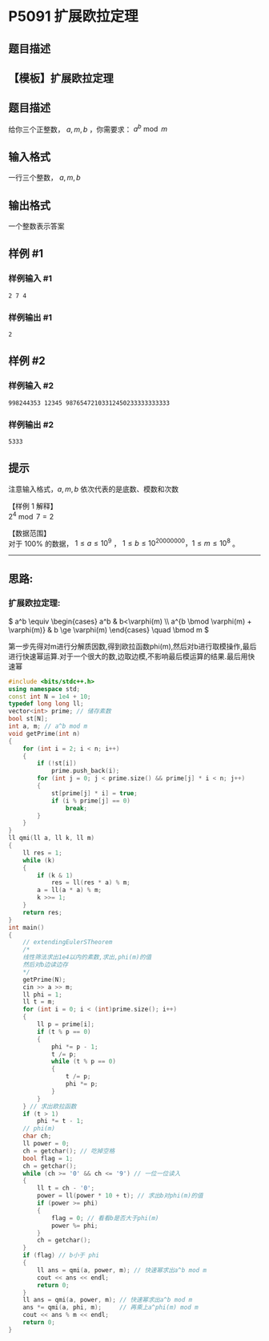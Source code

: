 # P5091 扩展欧拉定理

## 题目描述

## 【模板】扩展欧拉定理

## 题目描述

给你三个正整数，  $a,m,b$  ，你需要求： $a^b \bmod m$

## 输入格式

一行三个整数， $a,m,b$

## 输出格式

一个整数表示答案

## 样例 #1

### 样例输入 #1

```
2 7 4
```

### 样例输出 #1

```
2
```

## 样例 #2

### 样例输入 #2

```
998244353 12345 98765472103312450233333333333
```

### 样例输出 #2

```
5333
```

## 提示

注意输入格式，$a,m,b$ 依次代表的是底数、模数和次数   

【样例 $1$ 解释】   
 $2^4 \bmod 7 = 2$     
     
【数据范围】  
对于 $100\%$ 的数据， $1\le a \le 10^9$  ，  $1\le b \le 10^{20000000}，1\le m \le 10^8$ 。

---

## 思路:
### 扩展欧拉定理:

$` a^b \equiv  \begin{cases}  a^b & b<\varphi(m) \\  a^{b \bmod \varphi(m) + \varphi(m)} & b \ge \varphi(m)  \end{cases}  \quad \bmod m `$

第一步先得对m进行分解质因数,得到欧拉函数phi(m),然后对b进行取模操作,最后进行快速幂运算.对于一个很大的数,边取边模,不影响最后模运算的结果.最后用快速幂




```cpp
#include <bits/stdc++.h>
using namespace std;
const int N = 1e4 + 10;
typedef long long ll;
vector<int> prime; // 储存素数
bool st[N];
int a, m; // a^b mod m
void getPrime(int n)
{
    for (int i = 2; i < n; i++)
    {
        if (!st[i])
            prime.push_back(i);
        for (int j = 0; j < prime.size() && prime[j] * i < n; j++)
        {
            st[prime[j] * i] = true;
            if (i % prime[j] == 0)
                break;
        }
    }
}
ll qmi(ll a, ll k, ll m)
{
    ll res = 1;
    while (k)
    {
        if (k & 1)
            res = ll(res * a) % m;
        a = ll(a * a) % m;
        k >>= 1;
    }
    return res;
}
int main()
{
    // extendingEulerSTheorem
    /*
    线性筛法求出1e4以内的素数,求出,phi(m)的值
    然后对b边读边存
    */
    getPrime(N);
    cin >> a >> m;
    ll phi = 1;
    ll t = m;
    for (int i = 0; i < (int)prime.size(); i++)
    {
        ll p = prime[i];
        if (t % p == 0)
        {
            phi *= p - 1;
            t /= p;
            while (t % p == 0)
            {
                t /= p;
                phi *= p;
            }
        }
    } // 求出欧拉函数
    if (t > 1)
        phi *= t - 1;
    // phi(m)
    char ch;
    ll power = 0;
    ch = getchar(); // 吃掉空格
    bool flag = 1;
    ch = getchar();
    while (ch >= '0' && ch <= '9') // 一位一位读入
    {
        ll t = ch - '0';
        power = ll(power * 10 + t); // 求出b对phi(m)的值
        if (power >= phi)
        {
            flag = 0; // 看看b是否大于phi(m)
            power %= phi;
        }
        ch = getchar();
    }
    if (flag) // b小于 phi
    {
        ll ans = qmi(a, power, m); // 快速幂求出a^b mod m
        cout << ans << endl;
        return 0;
    }
    ll ans = qmi(a, power, m); // 快速幂求出a^b mod m
    ans *= qmi(a, phi, m);     // 再乘上a^phi(m) mod m
    cout << ans % m << endl;
    return 0;
}
```
